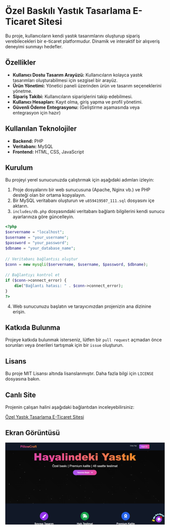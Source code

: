 # Özel Baskılı Yastık Tasarlama E-Ticaret Sitesi

Bu proje, kullanıcıların kendi yastık tasarımlarını oluşturup sipariş verebilecekleri bir e-ticaret platformudur. Dinamik ve interaktif bir alışveriş deneyimi sunmayı hedefler.

## Özellikler

- **Kullanıcı Dostu Tasarım Arayüzü:** Kullanıcıların kolayca yastık tasarımları oluşturabilmesi için sezgisel bir arayüz.
- **Ürün Yönetimi:** Yönetici paneli üzerinden ürün ve tasarım seçeneklerini yönetme.
- **Sipariş Takibi:** Kullanıcıların siparişlerini takip edebilmesi.
- **Kullanıcı Hesapları:** Kayıt olma, giriş yapma ve profil yönetimi.
- **Güvenli Ödeme Entegrasyonu:** (Geliştirme aşamasında veya entegrasyon için hazır)

## Kullanılan Teknolojiler

- **Backend:** PHP
- **Veritabanı:** MySQL
- **Frontend:** HTML, CSS, JavaScript

## Kurulum

Bu projeyi yerel sunucunuzda çalıştırmak için aşağıdaki adımları izleyin:

1. Proje dosyalarını bir web sunucusuna (Apache, Nginx vb.) ve PHP desteği olan bir ortama kopyalayın.
2. Bir MySQL veritabanı oluşturun ve `u859419507_111.sql` dosyasını içe aktarın.
3. `includes/db.php` dosyasındaki veritabanı bağlantı bilgilerini kendi sunucu ayarlarınıza göre güncelleyin.

```php
<?php
$servername = "localhost";
$username = "your_username";
$password = "your_password";
$dbname = "your_database_name";

// Veritabanı bağlantısı oluştur
$conn = new mysqli($servername, $username, $password, $dbname);

// Bağlantıyı kontrol et
if ($conn->connect_error) {
    die("Bağlantı hatası: " . $conn->connect_error);
}
?>
```

4. Web sunucunuzu başlatın ve tarayıcınızdan projenizin ana dizinine erişin.

## Katkıda Bulunma

Projeye katkıda bulunmak isterseniz, lütfen bir `pull request` açmadan önce sorunları veya önerileri tartışmak için bir `issue` oluşturun.

## Lisans

Bu proje MIT Lisansı altında lisanslanmıştır. Daha fazla bilgi için `LICENSE` dosyasına bakın.




## Canlı Site

Projenin çalışan halini aşağıdaki bağlantıdan inceleyebilirsiniz:

[Özel Yastık Tasarlama E-Ticaret Sitesi](https://özelyastıktasarlama.shop/)

## Ekran Görüntüsü

![Ana Sayfa Ekran Görüntüsü](ozel_yastik_tasarlama_anasayfa.webp)
